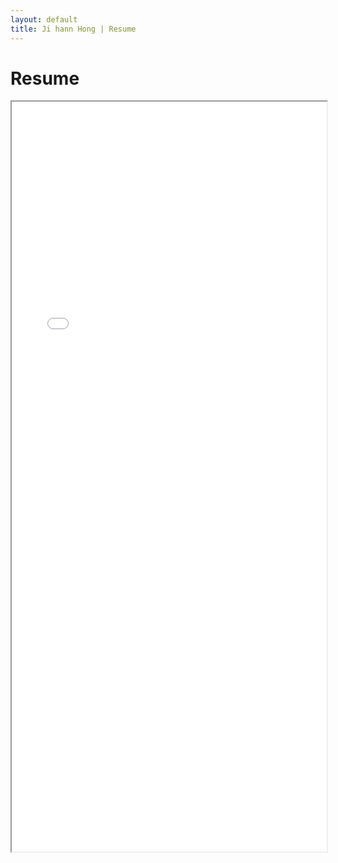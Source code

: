 ```yaml
---
layout: default
title: Ji hann Hong | Resume
---
```


# Resume

<iframe src="/Ji_hann_Hong_Resume_Redacted_2024.pdf" width="100%" height="1200px"></iframe>
